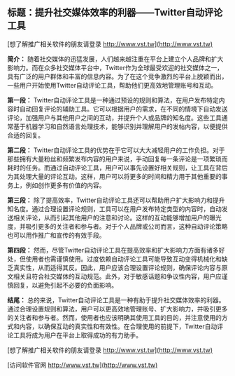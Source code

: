 ## **标题：提升社交媒体效率的利器——Twitter自动评论工具**

[想了解推广相关软件的朋友请登录 http://www.vst.tw](http://www.vst.tw)

**简介：**
随着社交媒体的迅猛发展，人们越来越注重在平台上建立个人品牌和扩大影响力。而在众多社交媒体平台中，Twitter作为全球最受欢迎的社交媒体之一，具有广泛的用户群体和丰富的信息内容。为了在这个竞争激烈的平台上脱颖而出，一些用户开始使用Twitter自动评论工具，帮助他们更高效地管理账号和互动。

**第一段：**
Twitter自动评论工具是一种通过预设的规则和算法，在用户发布特定内容时自动回复评论的辅助工具。它可以根据用户的需求，在不同的情境下自动发送评论，加强用户与其他用户之间的互动，并提升个人或品牌的知名度。这些工具通常基于机器学习和自然语言处理技术，能够识别并理解用户的发帖内容，以便提供合适的回复。

**第二段：**
Twitter自动评论工具的优势在于它可以大大减轻用户的工作负担。对于那些拥有大量粉丝和频繁发布内容的用户来说，手动回复每一条评论是一项繁琐而耗时的任务。而通过自动评论工具，用户可以事先设置好相关规则，让工具在背后为其处理大量的评论互动。这样，用户可以将更多的时间和精力用于其他重要的事务上，例如创作更多有价值的内容。

**第三段：**
除了提高效率，Twitter自动评论工具还可以帮助用户扩大影响力和提升知名度。通过合理设置评论规则，工具可以在用户发布特定类型的内容时，自动发送相关评论，从而引起其他用户的注意和讨论。这样的互动能够增加用户的曝光度，并吸引更多的关注者和参与者。对于个人品牌或公司而言，这种自动评论策略也可以用作推广和宣传的有效手段。

**第四段：**
然而，尽管Twitter自动评论工具在提高效率和扩大影响力方面有诸多好处，但使用者也需谨慎使用。过度依赖自动评论工具可能导致互动变得机械化和缺乏真实性，从而适得其反。因此，用户应该合理设置评论规则，确保评论内容与原文相关且符合社交媒体的互动规范。此外，对于敏感话题和争议性内容，用户应谨慎回复，以避免引起不必要的负面影响。

**结尾：**
总的来说，Twitter自动评论工具是一种有助于提升社交媒体效率的利器。通过合理设置规则和算法，用户可以更高效地管理账号、扩大影响力，并吸引更多的关注者和参与者。然而，使用者也应该明确其使用工具的目的，并注意使用的方式和内容，以确保互动的真实性和有效性。在合理使用的前提下，Twitter自动评论工具将成为用户在平台上取得成功的有力助手。

[想了解推广相关软件的朋友请登录 http://www.vst.tw](http://www.vst.tw)


[访问软件官网 http://www.vst.tw](http://www.vst.tw)
